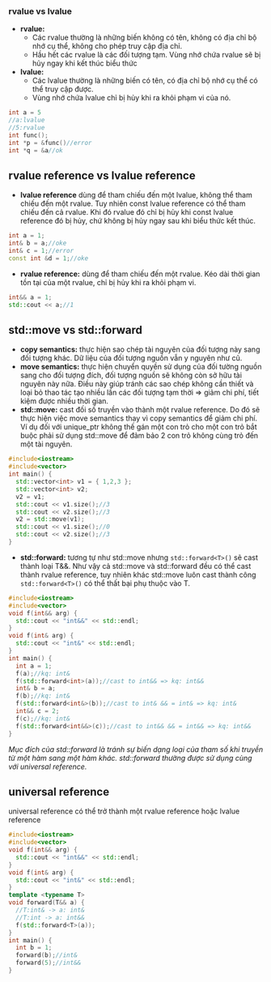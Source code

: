 ### rvalue vs lvalue
+ **rvalue:** 
  - Các rvalue thường là những biến không có tên, không có địa chỉ bộ nhớ cụ thể, không cho phép truy cập địa chỉ.
  - Hầu hết các rvalue là các đối tượng tạm. Vùng nhớ chứa rvalue sẽ bị hủy ngay khi kết thúc biểu thức
+ **lvalue:** 
  - Các lvalue thường là những biến có tên, có địa chỉ bộ nhớ cụ thể có thể truy cập được. 
  - Vùng nhớ chứa lvalue chỉ bị hủy khi ra khỏi phạm vi của nó.
```C++
int a = 5
//a:lvalue
//5:rvalue
int func();
int *p = &func()//error
int *q = &a//ok
```
## rvalue reference vs lvalue reference
+ **lvalue reference** dùng để tham chiếu đến một lvalue, không thể tham chiếu đến một rvalue. Tuy nhiên const lvalue reference có thể tham chiếu đến cả rvalue. Khi đó rvalue đó chỉ bị hủy khi const lvalue reference đó bị hủy, chứ không bị hủy ngay sau khi biểu thức kết thúc. 
```C++
int a = 1;
int& b = a;//oke
int& c = 1;//error
const int &d = 1;//oke 
```
+ **rvalue reference:** dùng để tham chiếu đến một rvalue. Kéo dài thời gian tồn tại của một rvalue, chỉ bị hủy khi ra khỏi phạm vi.
```C++
int&& a = 1;
std::cout << a;//1
```
## std::move vs std::forward
+ **copy semantics:** thực hiện sao chép tài nguyên của đối tượng này sang đối tượng khác. Dữ liệu của đối tượng nguồn vẫn y nguyên như cũ.
+ **move semantics:** thực hiện chuyển quyền sử dụng của đối tường nguồn sang cho đối tượng đích, đối tượng nguồn sẽ không còn sở hữu tài nguyên này nữa. Điều này giúp tránh các sao chép không cần thiết và loại bỏ thao tác tạo nhiều lần các đối tượng tạm thời => giảm chi phí, tiết kiệm được nhiều thời gian. 
+ **std::move:** cast đối số truyền vào thành một rvalue reference. Do đó sẽ thực hiện việc move semantics thay vì copy semantics để giảm chi phí. Ví dụ đối với unique_ptr không thế gán một con trỏ cho một con trỏ bắt buộc phải sử dụng std::move để đảm bảo 2 con trỏ không cùng trỏ đến một tài nguyên.
```C++
#include<iostream>
#include<vector>
int main() {
  std::vector<int> v1 = { 1,2,3 };
  std::vector<int> v2;
  v2 = v1;
  std::cout << v1.size();//3
  std::cout << v2.size();//3
  v2 = std::move(v1);
  std::cout << v1.size();//0
  std::cout << v2.size();//3
}
```
+ **std::forward:** tương tự như std::move nhưng ```std::forward<T>()``` sẽ cast thành loại T&&. Như vậy cả std::move và std::forward đều có thể cast thành rvalue reference, tuy nhiên khác std::move luôn cast thành công ```std::forward<T>()``` có thể thất bại phụ thuộc vào T.
```C++
#include<iostream>
#include<vector>
void f(int&& arg) {
  std::cout << "int&&" << std::endl;
}
void f(int& arg) {
  std::cout << "int&" << std::endl;
}
int main() {
  int a = 1;
  f(a);//kq: int&
  f(std::forward<int>(a));//cast to int&& => kq: int&&
  int& b = a;
  f(b);//kq: int&
  f(std::forward<int&>(b));//cast to int& && = int& => kq: int&
  int&& c = 2;
  f(c);//kq: int&
  f(std::forward<int&&>(c));//cast to int&& && = int&& => kq: int&&
}
```
*Mục đích của std::forward là tránh sự biến dạng loại của tham số khi truyền từ một hàm sang một hàm khác. std::forward thường được sử dụng cùng với universal reference.*
## universal reference
universal reference có thể trở thành một rvalue reference hoặc lvalue reference
```C++
#include<iostream>
#include<vector>
void f(int&& arg) {
  std::cout << "int&&" << std::endl;
}
void f(int& arg) {
  std::cout << "int&" << std::endl;
}
template <typename T>
void forward(T&& a) {
  //T:int& -> a: int&
  //T:int -> a: int&&
  f(std::forward<T>(a));
}
int main() {
  int b = 1;
  forward(b);//int&
  forward(5);//int&&
}
```